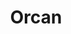 ---
layout: project
title: Orcan
categories: collections
collec: Creatures
year: 2013
thumb: orcan-2.jpg
---